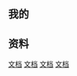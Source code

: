 ## 我的

## 资料
[文档](https://www.bilibili.com/video/av50200264/?p=3)
[文档](https://github.com/showmyprogram/community)
[文档](1111)
[文档](https://developer.github.com/apps/building-oauth-apps/creating-an-oauth-app/)
